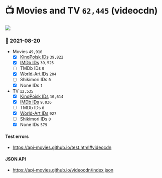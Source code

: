 # :tv: Movies and TV `62,445` (videocdn)

<a href="https://API-Movies.github.io"><img src="https://API-Movies.github.io/banner.png?cache"></a>

### :date: 2021-08-20
- Movies `49,910`
  - [x] <a href="https://API-Movies.github.io/videocdn/movie_kinopoisk_ids.json">KinoPoisk IDs</a> `39,822`
  - [x] <a href="https://API-Movies.github.io/videocdn/movie_imdb_ids.json">IMDb IDs</a> `39,525`
  - [ ] TMDb IDs `0`
  - [x] <a href="https://API-Movies.github.io/videocdn/movie_world_art_ids.json">World-Art IDs</a> `204`
  - [ ] Shikimori IDs `0`
  - [x] None IDs `1`
- TV `12,535`
  - [x] <a href="https://API-Movies.github.io/videocdn/tv_kinopoisk_ids.json">KinoPoisk IDs</a> `10,614`
  - [x] <a href="https://API-Movies.github.io/videocdn/tv_imdb_ids.json">IMDb IDs</a> `9,036`
  - [ ] TMDb IDs `0`
  - [x] <a href="https://API-Movies.github.io/videocdn/tv_world_art_ids.json">World-Art IDs</a> `927`
  - [ ] Shikimori IDs `0`
  - [x] None IDs `579`
#### Test errors
- <a href='https://api-movies.github.io/test.html#videocdn'>https://api-movies.github.io/test.html#videocdn</a>
#### JSON API
- <a href='https://api-movies.github.io/videocdn/index.json'>https://api-movies.github.io/videocdn/index.json</a>

